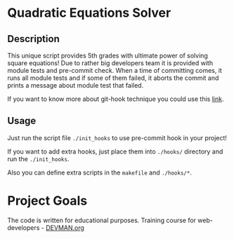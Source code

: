 # Quadratic Equations Solver

## Description

This unique script provides 5th grades with ultimate power of solving square equations! Due to rather big developers team
it is provided with module tests and pre-commit check. When a time of committing comes, it runs all module tests and if
some of them failed, it aborts the commit and prints a message about module test that failed.

If you want to know more about git-hook technique you could use this [link](http://githooks.com/).

## Usage

Just run the script file `./init_hooks` to use pre-commit hook in your project!

If you want to add extra hooks, just place them into
`./hooks/` directory and run the `./init_hooks`.

Also you can define extra scripts in the `makefile` and `./hooks/*`.

# Project Goals

The code is written for educational purposes. Training course for web-developers - [DEVMAN.org](https://devman.org)
